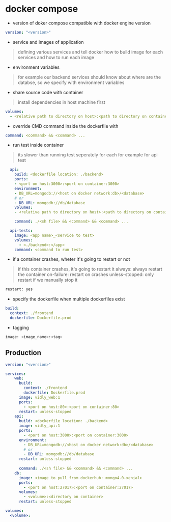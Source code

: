 # docker compose

- version of doker compose compatible with docker engine version
```yaml
version: "<version>"
```

- service and images of application
> defining various services and tell docker how to build image for each services and how to run each image

- environment variables
> for example our backend services should know about where are the databse, 
> so we specify with environment variables

- share source code with container
> install dependencies in host machine first
```yml
volumes:
  - <relative path to directory on host>:<path to directory on container>
```

- override CMD command inside the dockerfile with <command>
```yml
command: <command> && <command> ...
```

- run test inside container
> its slower than running test seperately for each 
> for example for api test

```yml
  api:
    build: <dockerfile location: ./backend>
    ports:
    - <port on host:3000>:<port on container:3000>
    environment:
    - DB_URL=mongodb://<host on docker network:db>/<database>
    # or
    - DB_URL: mongodb://db/database
    volumes:
    - <relative path to directory on host>:<path to directory on container>

    command: ./<sh file> && <command> && <command> ...

  api-tests:
    image: <app name>_<service to test>
    volumes:
      - <./backend>:</app>
    command: <command to run test>

```

- if a container crashes, wheter it's going to restart or not
> if this container crashes, it's going to restart it
> always: always restart the container
> on-failure: restart on crashes
> unless-stopped: only restart if we manually stop it
 
```bash
restart: yes
```

- specify the dockerfile when multiple dockerfiles exist
```yml
build:
  context: ./frontend
  dockerfile: Dockerfile.prod
```

- tagging 
```bash
image: <image_name>:<tag>
```

## Production
```yml
version: "<version>"

services:
    web:
      build:
        context: ./frontend
        dockerfile: Dockerfile.prod
      image: vidly_web:1
      ports:
        - <port on host:80>:<port on container:80>
      restart: unless-stopped
    api:
      build: <dockerfile location: ./backend>
      image: vidly_api:1
      ports:
        - <port on host:3000>:<port on container:3000>
      environment:
        - DB_URL=mongodb://<host on docker network:db>/<database>
        # or
        - DB_URL: mongodb://db/database
      restart: unless-stopped
    
      command: ./<sh file> && <command> && <command> ...
    db:
      image: <image to pull from dockerhub: mongo4.0-xenial>
      ports:
        - <port on host:27017>:<port on container:27017>
      volumes:
        - <volume>:<directory on container>
      restart: unless-stopped

volumes:
  <volume>:
```